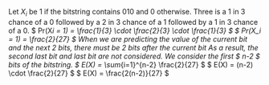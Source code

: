 Let $X_i$ be 1 if the bitstring contains 010 and 0 otherwise.
Three is a 1 in 3 chance of a 0 followed by a 2 in 3 chance of a 1 followed by a 1 in 3 chance of a 0.
$ Pr(X*i = 1) = \frac{1}{3} \cdot \frac{2}{3} \cdot \frac{1}{3} $
$ Pr(X_i = 1) = \frac{2}{27} $
When we are predicting the value of the current bit and the next 2 bits, there must be 2 bits after the current bit
As a result, the second last bit and last bit are not considered.
We consider the first $ n-2 $ bits of the bitstring.
$ E(X) = \sum*{i=1}^{n-2} \frac{2}{27} $
$ E(X) = (n-2) \cdot \frac{2}{27} $
$ E(X) = \frac{2(n-2)}{27} $
